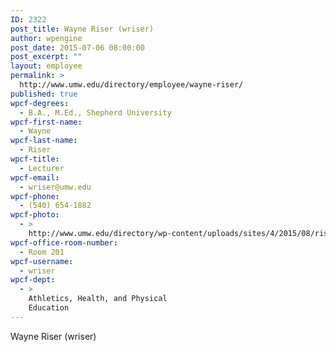 ```yaml
---
ID: 2322
post_title: Wayne Riser (wriser)
author: wpengine
post_date: 2015-07-06 08:00:00
post_excerpt: ""
layout: employee
permalink: >
  http://www.umw.edu/directory/employee/wayne-riser/
published: true
wpcf-degrees:
  - B.A., M.Ed., Shepherd University
wpcf-first-name:
  - Wayne
wpcf-last-name:
  - Riser
wpcf-title:
  - Lecturer
wpcf-email:
  - wriser@umw.edu
wpcf-phone:
  - (540) 654-1882
wpcf-photo:
  - >
    http://www.umw.edu/directory/wp-content/uploads/sites/4/2015/08/riser.jpg
wpcf-office-room-number:
  - Room 201
wpcf-username:
  - wriser
wpcf-dept:
  - >
    Athletics, Health, and Physical
    Education
---
```

Wayne Riser (wriser)